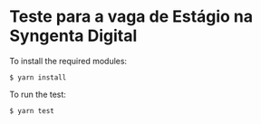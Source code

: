 Teste para a vaga de Estágio na Syngenta Digital
===
To install the required modules:
```
$ yarn install
```

To run the test:

```
$ yarn test
```

